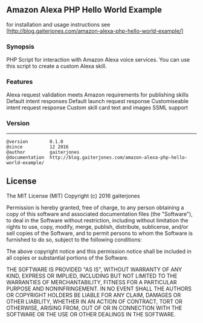 ## Amazon Alexa PHP Hello World Example

for installation and usage instructions see [http://blog.gaiterjones.com/amazon-alexa-php-hello-world-example/]

### Synopsis
PHP Script for interaction with Amazon Alexa voice services. You can use this script to create a custom Alexa skill.

### Features
Alexa request validation meets Amazon requirements for publishing skills
	Default intent responses
	Default launch request response
	Customiseable intent request response
	Custom skill card text and images
	SSML support

### Version
***
	@version		0.1.0
	@since			12 2016
	@author			gaiterjones
	@documentation	http://blog.gaiterjones.com/amazon-alexa-php-hello-world-example/
	

## License

The MIT License (MIT)
Copyright (c) 2016 gaiterjones

Permission is hereby granted, free of charge, to any person obtaining a copy of this software and associated documentation files (the "Software"), to deal in the Software without restriction, including without limitation the rights to use, copy, modify, merge, publish, distribute, sublicense, and/or sell copies of the Software, and to permit persons to whom the Software is furnished to do so, subject to the following conditions:

The above copyright notice and this permission notice shall be included in all copies or substantial portions of the Software.

THE SOFTWARE IS PROVIDED "AS IS", WITHOUT WARRANTY OF ANY KIND, EXPRESS OR IMPLIED, INCLUDING BUT NOT LIMITED TO THE WARRANTIES OF MERCHANTABILITY, FITNESS FOR A PARTICULAR PURPOSE AND NONINFRINGEMENT. IN NO EVENT SHALL THE AUTHORS OR COPYRIGHT HOLDERS BE LIABLE FOR ANY CLAIM, DAMAGES OR OTHER LIABILITY, WHETHER IN AN ACTION OF CONTRACT, TORT OR OTHERWISE, ARISING FROM, OUT OF OR IN CONNECTION WITH THE SOFTWARE OR THE USE OR OTHER DEALINGS IN THE SOFTWARE.
